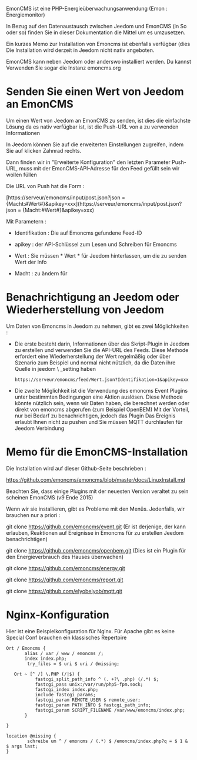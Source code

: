 EmonCMS ist eine PHP-Energieüberwachungsanwendung (Emon :
Energiemonitor)

In Bezug auf den Datenaustausch zwischen Jeedom und EmonCMS (in
So oder so) finden Sie in dieser Dokumentation die Mittel
um es umzusetzen.

Ein kurzes Memo zur Installation von Emoncms ist ebenfalls verfügbar (dies
Die Installation wird derzeit in Jeedom nicht nativ angeboten.

EmonCMS kann neben Jeedom oder anderswo installiert werden. Du kannst
Verwenden Sie sogar die Instanz emoncms.org

Senden Sie einen Wert von Jeedom an EmonCMS 
=========================================

Um einen Wert von Jeedom an EmonCMS zu senden, ist dies die einfachste Lösung
da es nativ verfügbar ist, ist die Push-URL von a zu verwenden
Informationen

In Jeedom können Sie auf die erweiterten Einstellungen zugreifen, indem Sie auf klicken
Zahnrad rechts.

Dann finden wir in "Erweiterte Konfiguration" den letzten Parameter
Push-URL, muss mit der EmonCMS-API-Adresse für den Feed gefüllt sein
wir wollen füllen

Die URL von Push hat die Form :

[https://serveur/emoncms/input/post.json?json = {Macht:\#Wert\#}&apikey=xxx](https://serveur/emoncms/input/post.json?json = {Macht:#Wert#}&apikey=xxx)

Mit Parametern :

-   Identifikation : Die auf Emoncms gefundene Feed-ID

-   apikey : der API-Schlüssel zum Lesen und Schreiben für Emoncms

-   Wert : Sie müssen * Wert * für Jeedom hinterlassen, um die zu senden
    Wert der Info

-   Macht : zu ändern für

Benachrichtigung an Jeedom oder Wiederherstellung von Jeedom 
======================================================

Um Daten von Emoncms in Jeedom zu nehmen, gibt es zwei Möglichkeiten
:

-   Die erste besteht darin, Informationen über das Skript-Plugin in Jeedom zu erstellen
    und verwenden Sie die API-URL des Feeds. Diese Methode erfordert eine Wiederherstellung
    der Wert regelmäßig oder über Szenario zum Beispiel und normal
    nicht nützlich, da die Daten ihre Quelle in jeedom \ _setting haben

        https://serveur/emoncms/feed/Wert.json?Identifikation=1&apikey=xxx

-   Die zweite Möglichkeit ist die Verwendung des emoncms Event Plugins
    unter bestimmten Bedingungen eine Aktion auslösen. Diese Methode
    könnte nützlich sein, wenn wir Daten haben, die berechnet werden oder
    direkt von emoncms abgerufen (zum Beispiel OpenBEM) Mit
    der Vorteil, nur bei Bedarf zu benachrichtigen, jedoch das Plugin
    Das Ereignis erlaubt Ihnen nicht zu pushen und Sie müssen MQTT durchlaufen
    für Jeedom Verbindung

Memo für die EmonCMS-Installation 
================================

Die Installation wird auf dieser Github-Seite beschrieben :

<https://github.com/emoncms/emoncms/blob/master/docs/LinuxInstall.md>

Beachten Sie, dass einige Plugins mit der neuesten Version veraltet zu sein scheinen
EmonCMS (v9 Ende 2015)

Wenn wir sie installieren, gibt es Probleme mit den Menüs. Jedenfalls,
wir brauchen nur a priori :

git clone <https://github.com/emoncms/event.git> (Er ist derjenige, der kann
erlauben, Reaktionen auf Ereignisse in Emoncms für zu erstellen
Jeedom benachrichtigen)

git clone <https://github.com/emoncms/openbem.git> (Dies ist ein Plugin für
den Energieverbrauch des Hauses überwachen)

git clone <https://github.com/emoncms/energy.git>

git clone <https://github.com/emoncms/report.git>

git clone <https://github.com/elyobelyob/mqtt.git>

Nginx-Konfiguration 
===================

Hier ist eine Beispielkonfiguration für Nginx. Für Apache gibt es keine
Special Conf brauchen ein klassisches Repertoire

    Ort / Emoncms {
           alias / var / www / emoncms /;
           index index.php;
            try_files = $ uri $ uri / @missing;

       Ort ~ [^ /] \.PHP (/|$) {
               fastcgi_split_path_info ^ (. +?\ .php) (/.*) $;
               fastcgi_pass unix:/var/run/php5-fpm.sock;
               fastcgi_index index.php;
               include fastcgi_params;
               fastcgi_param REMOTE_USER $ remote_user;
               fastcgi_param PATH_INFO $ fastcgi_path_info;
               fastcgi_param SCRIPT_FILENAME /var/www/emoncms/index.php;
           }

    }

    location @missing {
            schreibe um ^ / emoncms / (.*) $ /emoncms/index.php?q = $ 1 & $ args last;
    }

